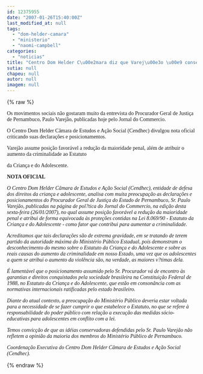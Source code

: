 ```yaml
---
id: 12375955
date: "2007-01-26T15:40:00Z"
last_modified_at: null
tags:
  - "dom-helder-camara"
  - "ministerio"
  - "naomi-campbell"
categories:
  - "noticias"
title: "Centro Dom Helder C\u00e2mara diz que Varej\u00e3o \u00e9 conservador e n\u00e3o tem apoio dos colegas do Minist\u00e9rio P\u00fablico"
sutia: null
chapeu: null
autor: null
imagem: null
---
```

{% raw %}
<p><P><FONT face=Verdana>Os movimentos sociais não gostaram muito da entrevista do Procurador Geral de Justiça de Pernambuco, Paulo Varejão, publicadas hoje pelo Jornal do Commercio.</FONT></P></p>
<p><P><FONT face=Verdana>O Centro Dom Helder Câmara de Estudos e Ação Social (Cendhec) divulgou nota oficial criticando suas declarações e posicionamentos.</FONT></P></p>
<p><P><FONT face=Verdana>Varejão assume posição favorável a redução da maioridade penal, além de atribuir o aumento da criminalidade ao Estatuto</p>
<p> da Criança e do Adolescente. </FONT></P></p>
<p><P><FONT face=Verdana><STRONG>NOTA OFICIAL</STRONG></FONT></P></p>
<p><P><FONT face=Verdana><EM>O Centro Dom Helder Câmara de Estudos e Ação Social (Cendhec), entidade de defesa dos direitos da criança e adolescente, analisa com muita preocupação as declarações e posicionamentos do Procurador Geral de Justiça do Estado de Pernambuco, Sr. Paulo Varejão, publicadas na página de pol?tica do Jornal do Commercio, na edição desta sexta-feira (26/01/2007), no qual assume posição favorável a redução da maioridade penal e atribui de forma equivocada às proteções contidas na Lei 8.069/90 - Estatuto da Criança e do Adolescente - como fator que contribui para aumentar a criminalidade.</EM></FONT></P></p>
<p><P><FONT face=Verdana><EM>Acreditamos que tais declarações são de extrema gravidade, em se tratando de terem partido da autoridade máxima do Ministério Público Estadual, pois demonstram o desconhecimento do mesmo sobre o Estatuto da Criança e do Adolescente e sobre as reais causas do aumento da criminalidade em nosso Estado, uma vez que os adolescentes a quem se atribui o aumento da violência são, na verdade, as maiores v?timas dela.</EM></FONT></P></p>
<p><P><FONT face=Verdana><EM>É lamentável que o posicionamento assumido pelo Sr. Procurador vá de encontro às garantias e direitos conquistados pela sociedade brasileira na Constituição Federal de 1988, no Estatuto da Criança e do Adolescente, que estão em consonância com as normativas internacionais ratificadas pelo estado brasileiro. </EM></FONT></P></p>
<p><P><FONT face=Verdana><EM>Diante do atual contexto, a preocupação do Ministério Público deveria estar voltada para a necessidade de se fazer cumprir o que estabelece o Estatuto, no que se refere à responsabilidade do poder público com relação a execução das medidas sócio-educativas para adolescentes em conflito com a lei.</EM></FONT></P></p>
<p><P><FONT face=Verdana><EM>Temos convicção de que as idéias conservadoras defendidas pelo Sr. Paulo Varejão não refletem a opinião da maioria dos membros do Ministério Público de Pernambuco. </EM></FONT></P></p>
<p><P><FONT face=Verdana><EM>Coordenação Executiva do Centro Dom Helder Câmara de Estudos e Ação Social (Cendhec).</EM></FONT></P> </p>
{% endraw %}